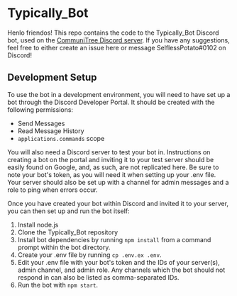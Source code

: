 # Typically_Bot

Henlo friendos! This repo contains the code to the Typically_Bot Discord bot,
used on the [CommuniTree Discord server][1]. If you have any suggestions,
feel free to either create an issue here or message SelflessPotato#0102 on Discord!

## Development Setup

To use the bot in a development environment, you will need to have set up a bot
through the Discord Developer Portal. It should be created with the following permissions:

- Send Messages
- Read Message History
- `applications.commands` scope

You will also need a Discord server to test your bot in. Instructions on creating
a bot on the portal and inviting it to your test server should be easily found
on Google, and, as such, are not replicated here. Be sure to note your bot's token, as
you will need it when setting up your .env file. Your server should also be set up
with a channel for admin messages and a role to ping when errors occur.

Once you have created your bot within Discord and invited it to your server, you can
then set up and run the bot itself:

1. Install node.js
2. Clone the Typically_Bot repository
3. Install bot dependencies by running `npm install` from a command prompt
   within the bot directory.
4. Create your .env file by running `cp .env.ex .env`.
5. Edit your .env file with your bot's token and the IDs of your server(s), admin channel, and admin role. Any channels which the bot should not respond in can also be listed as comma-separated IDs.
6. Run the bot with `npm start`.

[1]: https://discord.gg/cxBrH93Jtb
